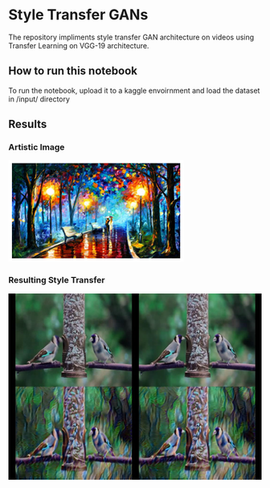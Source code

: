 # Style Transfer GANs
The repository impliments style transfer GAN architecture on videos using Transfer Learning on VGG-19 architecture. 

## How to run this notebook
To run the notebook, upload it to a kaggle envoirnment and load the dataset in /input/ directory

## Results
### Artistic Image
![alt text](style.png)

### Resulting Style Transfer

![alt text](c1.jpg)
